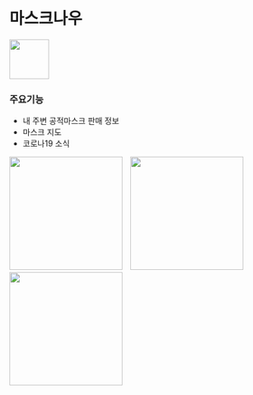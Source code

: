 # 마스크나우
<img src="https://ifh.cc/g/rnnSKy.png" width="70">

### 주요기능
- 내 주변 공적마스크 판매 정보
- 마스크 지도
- 코로나19 소식

<img src="https://user-images.githubusercontent.com/47709585/209920152-b28ef713-b425-4e5b-a64a-f19ede2bd228.png" width="200">　<img src="https://user-images.githubusercontent.com/47709585/209920157-47c91bc6-4786-479e-8a70-0b0d1a0b1214.png" width="200">　<img src="https://user-images.githubusercontent.com/47709585/209920162-7777e73b-05dc-4eb6-9ced-681ef517379c.png" width="200">
